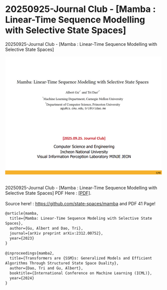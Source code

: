 # 20250925-Journal Club - [Mamba : Linear-Time Sequence Modelling with Selective State Spaces]
20250925-Journal Club - [Mamba : Linear-Time Sequence Modelling with Selective State Spaces]
<center><img src="misc/250925_저널클럽_Mamba-SSM.png" width="750" style="center"></center>
&nbsp;
<!-- TODO add the paper to something and link. -->

20250925-Journal Club - [Mamba : Linear-Time Sequence Modelling with Selective State Spaces] PDF Here : [[PDF]](misc/250925_저널클럽_Mamba-SSM.pdf).
<br>
<br>
Source here! : https://github.com/state-spaces/mamba and PDF 41 Page!
```
@article{mamba,
  title={Mamba: Linear-Time Sequence Modeling with Selective State Spaces},
  author={Gu, Albert and Dao, Tri},
  journal={arXiv preprint arXiv:2312.00752},
  year={2023}
}

@inproceedings{mamba2,
  title={Transformers are {SSM}s: Generalized Models and Efficient Algorithms Through Structured State Space Duality},
  author={Dao, Tri and Gu, Albert},
  booktitle={International Conference on Machine Learning (ICML)},
  year={2024}
}

```
